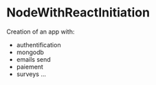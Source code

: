 # NodeWithReactInitiation

Creation of an app with:
- authentification
- mongodb
- emails send
- paiement
- surveys ...
